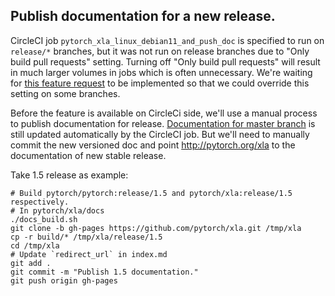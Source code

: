 ## Publish documentation for a new release.

CircleCI job `pytorch_xla_linux_debian11_and_push_doc` is specified to run on `release/*` branches, but it was not
run on release branches due to "Only build pull requests" setting. Turning off "Only build pull requests" will result
in much larger volumes in jobs which is often unnecessary. We're waiting for [this feature request](https://ideas.circleci.com/ideas/CCI-I-215)
to be implemented so that we could override this setting on some branches.

Before the feature is available on CircleCi side, we'll use a manual process to publish documentation for release.
[Documentation for master branch](http://pytorch.org/xla/master/) is still updated automatically by the CircleCI job.
But we'll need to manually commit the new versioned doc and point http://pytorch.org/xla to the documentation of new
stable release.

Take 1.5 release as example:
```
# Build pytorch/pytorch:release/1.5 and pytorch/xla:release/1.5 respectively.
# In pytorch/xla/docs
./docs_build.sh
git clone -b gh-pages https://github.com/pytorch/xla.git /tmp/xla
cp -r build/* /tmp/xla/release/1.5
cd /tmp/xla
# Update `redirect_url` in index.md
git add .
git commit -m "Publish 1.5 documentation."
git push origin gh-pages
```
